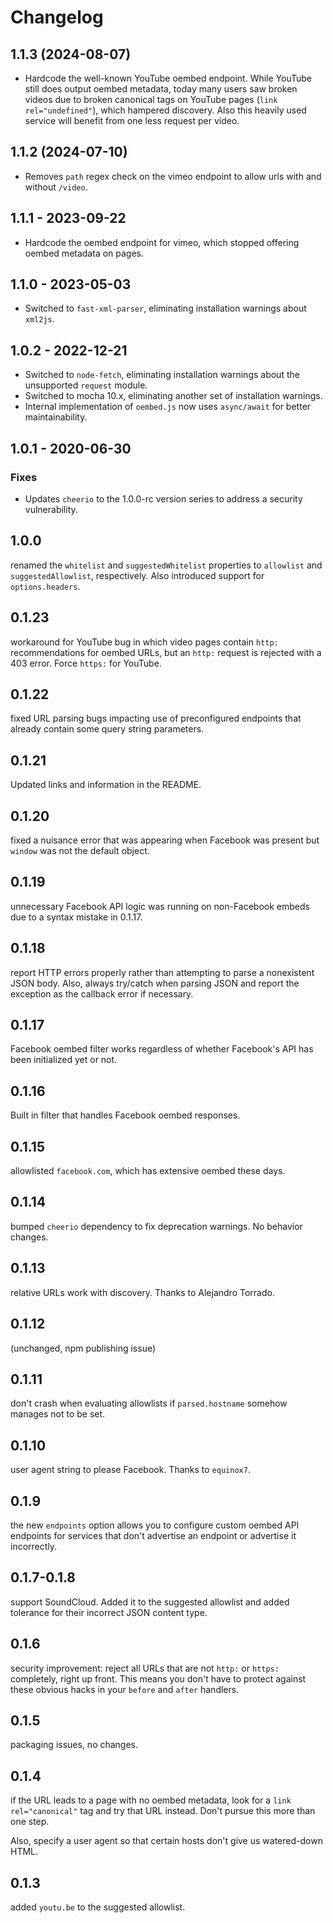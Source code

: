 # Changelog

## 1.1.3 (2024-08-07)

- Hardcode the well-known YouTube oembed endpoint. While YouTube still does output oembed metadata, today many users saw broken videos due to broken canonical tags on YouTube pages (`link rel="undefined"`), which hampered discovery. Also this heavily used service will benefit from one less request per video.

## 1.1.2 (2024-07-10)

- Removes `path` regex check on the vimeo endpoint to allow urls with and without `/video`.

## 1.1.1 - 2023-09-22

- Hardcode the oembed endpoint for vimeo, which stopped offering oembed metadata on pages.

## 1.1.0 - 2023-05-03

- Switched to `fast-xml-parser`, eliminating installation warnings about `xml2js`.

## 1.0.2 - 2022-12-21

- Switched to `node-fetch`, eliminating installation warnings about the unsupported `request` module.
- Switched to mocha 10.x, eliminating another set of installation warnings.
- Internal implementation of `oembed.js` now uses `async/await` for better maintainability.

## 1.0.1 - 2020-06-30

### Fixes

- Updates `cheerio` to the 1.0.0-rc version series to address a security vulnerability.

## 1.0.0
renamed the `whitelist` and `suggestedWhitelist` properties to `allowlist` and `suggestedAllowlist`, respectively. Also introduced support for `options.headers`.

## 0.1.23
workaround for YouTube bug in which video pages contain `http:` recommendations for oembed URLs, but an `http:` request is rejected with a 403 error. Force `https:` for YouTube.

## 0.1.22
fixed URL parsing bugs impacting use of preconfigured endpoints that already contain some query string parameters.

## 0.1.21
Updated links and information in the README.

## 0.1.20
fixed a nuisance error that was appearing when Facebook was present but `window` was not the default object.

## 0.1.19
unnecessary Facebook API logic was running on non-Facebook embeds due to a syntax mistake in 0.1.17.

## 0.1.18
report HTTP errors properly rather than attempting to parse a nonexistent JSON body. Also, always try/catch when parsing JSON and report the exception as the callback error if necessary.

## 0.1.17
Facebook oembed filter works regardless of whether Facebook's API has been initialized yet or not.

## 0.1.16
Built in filter that handles Facebook oembed responses.

## 0.1.15
allowlisted `facebook.com`, which has extensive oembed these days.

## 0.1.14
bumped `cheerio` dependency to fix deprecation warnings. No behavior changes.

## 0.1.13
relative URLs work with discovery. Thanks to Alejandro Torrado.

## 0.1.12
(unchanged, npm publishing issue)

## 0.1.11
don't crash when evaluating allowlists if `parsed.hostname` somehow manages not to be set.

## 0.1.10
user agent string to please Facebook. Thanks to `equinox7`.

## 0.1.9
the new `endpoints` option allows you to configure custom oembed API endpoints for services that don't advertise an endpoint or advertise it incorrectly.

## 0.1.7-0.1.8
support SoundCloud. Added it to the suggested allowlist and added tolerance for their incorrect JSON content type.

## 0.1.6
security improvement:
reject all URLs that are not `http:` or `https:` completely, right up front. This means you don't have to protect against these obvious hacks in your `before` and `after` handlers.

## 0.1.5
packaging issues, no changes.

## 0.1.4
if the URL leads to a page with no oembed metadata, look for a `link rel="canonical"` tag and try that URL instead. Don't pursue this more than one step.

Also, specify a user agent so that certain hosts don't give us watered-down HTML.

## 0.1.3
added `youtu.be` to the suggested allowlist.
